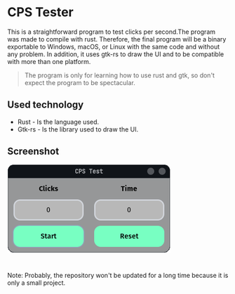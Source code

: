 # CPS Tester
This is a straightforward program to test clicks per second.The program was made to compile with rust. Therefore, the final program will be a binary exportable to Windows, macOS, or Linux with the same code and without any problem. In addition, it uses gtk-rs to draw the UI and to be compatible with more than one platform.

> The program is only for learning how to use rust and gtk, so don't expect the program to be spectacular.

## Used technology
- Rust - Is the language used.
- Gtk-rs - Is the library used to draw the UI.

## Screenshot

![](https://github.com/Exatoon27/cpstest/blob/master/git-assets/screenshot.png)

# 
Note: Probably, the repository won't be updated for a long time because it is only a small project.

